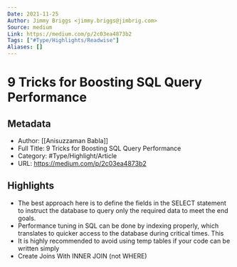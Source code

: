 ```yaml
---
Date: 2021-11-25
Author: Jimmy Briggs <jimmy.briggs@jimbrig.com>
Source: medium
Link: https://medium.com/p/2c03ea4873b2
Tags: ["#Type/Highlights/Readwise"]
Aliases: []
---
```

# 9 Tricks for Boosting SQL Query Performance

## Metadata
- Author: [[Anisuzzaman Babla]]
- Full Title: 9 Tricks for Boosting SQL Query Performance
- Category: #Type/Highlight/Article
- URL: https://medium.com/p/2c03ea4873b2

## Highlights
- The best approach here is to define the fields in the SELECT statement to instruct the database to query only the required data to meet the end goals.
- Performance tuning in SQL can be done by indexing properly, which translates to quicker access to the database during critical times. This
- It is highly recommended to avoid using temp tables if your code can be written simply
- Create Joins With INNER JOIN (not WHERE)
